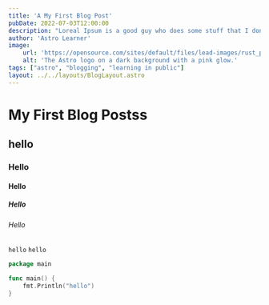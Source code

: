 ```yaml
---
title: 'A My First Blog Post'
pubDate: 2022-07-03T12:00:00
description: "Loreal Ipsum is a good guy who does some stuff that I don't knoww but nice to see that I can do that without him. Loreal Ipsum is a good guy who does some stuff that I don't knoww but nice to see that I can do that without him. Loreal Ipsum is a good guy who does some stuff that I don't knoww but nice to see that I can do that without him. Loreal Ipsum is a good guy who does some stuff that I don't knoww but nice to see that I can do that without him."
author: 'Astro Learner'
image:
    url: 'https://opensource.com/sites/default/files/lead-images/rust_programming_crab_sea.png'
    alt: 'The Astro logo on a dark background with a pink glow.'
tags: ["astro", "blogging", "learning in public"]
layout: ../../layouts/BlogLayout.astro
---
```

# **My First Blog Postss**
## hello
### Hello
#### Hello
##### Hello
###### Hello

`hello`
``hello``
```go
package main

func main() {
    fmt.Println("hello")
}
```